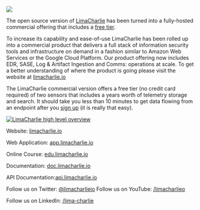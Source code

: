 <img src="https://storage.googleapis.com/limacharlie-io/logo_horizontal.png" />


The open source version of [LimaCharlie](https://limacharlie.io) has been turned into a fully-hosted commercial offering that includes a [free tier](https://app.limacharlie.io/signup).

To increase its capability and ease-of-use LimaCharlie has been rolled up into a commercial product that delivers a full stack of information security tools and infrastructure on demand in a fashion similar to Amazon Web Services or the Google Cloud Platform. Our product offering now includes EDR, SASE, Log & Artifact Ingestion and Comms: operations at scale. To get a better understanding of where the product is going please visit the website at [limacharlie.io](https://limacharlie.io)

The LimaCharlie commercial version offers a free tier (no credit card required) of two sensors that includes a years worth of telemetry storage and search. It should take you less than 10 minutes to get data flowing from an endpoint after you [sign up](https://app.limacharlie.io/) (it is really that easy).

[![LimaCharlie high level overview](https://storage.googleapis.com/limacharlie-io/youtube_screencap.png)](https://www.youtube.com/watch?v=mxAxIn3E2Ew)

Website: [limacharlie.io](https://limacharlie.io)

Web Application: [app.limacharlie.io](https://app.limacharlie.io)

Online Course: [edu.limacharlie.io](https://edu.limacharlie.io)

Documentation: [doc.limacharlie.io](https://doc.limacharlie.io)

API Documentation:[api.limacharlie.io](https://api.limacharlie.io/static/swagger/#/LimaCharlie_Cloud)

Follow us on Twitter: [@limacharlieio](https://twitter.com/limacharlieio)
Follow us on YouTube: [/limacharlieo](https://youtube.com/limacharlieio)

Follow us on LinkedIn: [/lima-charlie](https://www.linkedin.com/showcase/lima-charlie/)
